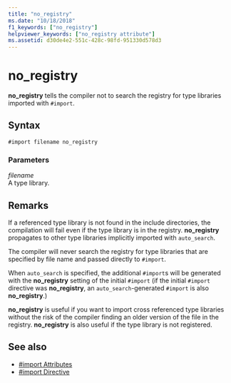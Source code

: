 ```yaml
---
title: "no_registry"
ms.date: "10/18/2018"
f1_keywords: ["no_registry"]
helpviewer_keywords: ["no_registry attribute"]
ms.assetid: d30de4e2-551c-428c-98fd-951330d578d3
---
```

# no_registry

**no_registry** tells the compiler not to search the registry for type libraries imported with `#import`.

## Syntax

```
#import filename no_registry
```

### Parameters

*filename*<br/>
A type library.

## Remarks

If a referenced type library is not found in the include directories, the compilation will fail even if the type library is in the registry.  **no_registry** propagates to other type libraries implicitly imported with `auto_search`.

The compiler will never search the registry for type libraries that are specified by file name and passed directly to `#import`.

When `auto_search` is specified, the additional `#import`s will be generated with the **no_registry** setting of the initial `#import` (if the initial `#import` directive was **no_registry**, an `auto_search`-generated `#import` is also **no_registry**.)

**no_registry** is useful if you want to import cross referenced type libraries without the risk of the compiler finding an older version of the file in the registry. **no_registry** is also useful if the type library is not registered.

## See also

- [#import Attributes](../preprocessor/hash-import-attributes-cpp.md)
- [#import Directive](../preprocessor/hash-import-directive-cpp.md)
